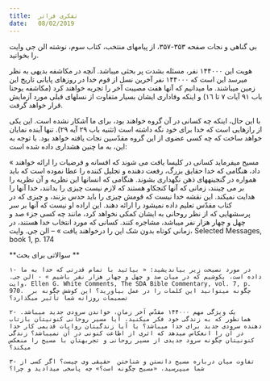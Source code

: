 ```yaml
---
title:  تفکری فراتر
date:   08/02/2019
---
```


بی گناهی و نجات صفحه ٣۵٣-٣۵٧، از پیامهای منتخب، کتاب سوم، نوشته الن جی وایت را بخوانید.

هویت این ۱۴۴۰۰۰ نفر، مسئله بشدت پر بحثی میباشد. آنچه در مکاشفه بدیهی به نظر میرسد این است که ۱۴۴۰۰۰ نفر آخرین نسل از قوم خدا در روزهای پایانی تاریخ این زمین میباشند. ما میدانیم که آنها هفت مصیبت آخر را تجربه خواهند کرد (مکاشفه یوحنا باب ۹١ آیات ٧ تا ١٦) و اینکه وفاداری ایشان بسیار متفاوت از نسلهای قبلی مورد آزمایش قرار خواهد گرفت.

با این حال، اینکه چه کسانی در آن گروه خواهند بود، برای ما آشکار نشده است. این یکی از رازهایی است که خدا برای خود نگه داشته است (تثنیه باب ۲۹ آیه ۲۹). تنها آینده نمایان خواهد ساخت که چه کسی عضوی از این گروه مقدّسین نجات یافته خواهد بود. با توجه به این، به ما چنین هشداری داده شده است:

« مسیح میفرماید کسانی در کلیسا یافت می شوند که افسانه و فرضیات را ارائه خواهند داد، هنگامی که خدا حقایق بزرگ، رفعت دهنده و تجلیل کننده را عطا نموده است که باید همواره در گنجینههای ذهن نگهداری بشوند. هنگامی که انسانها این نظریه  و آن نظریه را بر می چینند، زمانی که آنها کنجکاو هستند که لازم نیست چیزی را بدانند، خدا آنها را هدایت نمیکند. این نقشه خدا نیست که قومش چیزی را باید حدس بزنند، و چیزی که در کتاب مقدّس تعلیم داده نمیشود را ارائه دهند. این اراده او نیست که آنها بر سر پرسشهایی که از نظر روحانی به ایشان کمکی نخواهد کرد، مانند چه کسی جزء صد و چهل و چهار هزار نفر میباشد، مشاجره کنند. کسانی که مورد انتخاب خدا هستند، در زمانی کوتاه بدون شک این را درخواهند یافت » – الن جی. وایت، Selected Messages, book 1, p. 174

**سوالاتی برای بحث **

`۱- در مورد نصیحت زیر بیاندیشید: « بیائید با تمام قدرتی که خدا به ما داده است، بکوشیم که در میان صد و چهل و چهار هزار نفر باشیم » - الن جی. وایت، Ellen G. White Comments, The SDA Bible Commentary, vol. 7, p. 970.  چگونه میتوانید این کلمات را در عمل بیاورید؟ این کوشش چگونه بر تصمیمات روزانه شما تأثیر میگذارد؟`

`۲- یک ویژگی مهم ۱۴۴۰۰۰ مقدّس آخر زمان، خواندن سرودی جدید میباشد. همانطور که به زندگی خود فکر میکنید، آیا مسیر روحانی کنونیتان بازتاب دهنده سرودی جدید برای خدا میباشد؟ یا آیا زندگیتان روایات قدیمی کار خدا در آن را انعکاس میدهد که اثری از اطاعت کنونی در آن نمیباشد؟ زندگی کنونیتان چگونه سرود جدیدی از مسیر روحانی و تجربهتان با مسیح را منعکس میکند؟`

`۳- تفاوت میان درباره مسیح دانستن و شناختن  حقیقی وی چیست؟ اگر کسی از شما میپرسید، «مسیح چگونه است؟» چه پاسخی میدادید و چرا؟`
